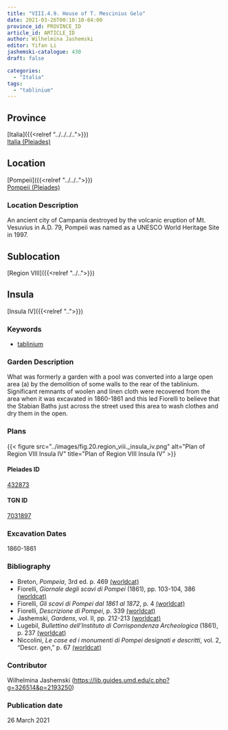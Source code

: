 ```yaml
---
title: "VIII.4.9. House of T. Mescinius Gelo"
date: 2021-03-26T00:10:10-04:00
province_id: PROVINCE_ID
article_id: ARTICLE_ID
author: Wilhelmina Jashemski
editor: Yifan Li
jashemski-catalogue: 430
draft: false

categories:
  - "Italia"
tags:
  - "tablinium"
---
```


## Province
[Italia]({{<relref "../../../..">}}) \
[Italia (Pleiades)](https://pleiades.stoa.org/places/1052)

## Location
[Pompeii]({{<relref "../../..">}}) \
[Pompeii (Pleiades)](https://pleiades.stoa.org/places/433032)

### Location Description
An ancient city of Campania destroyed by the volcanic eruption of Mt. Vesuvius in A.D. 79, Pompeii was named as a UNESCO World Heritage Site in 1997.

## Sublocation
[Region VIII]({{<relref "../..">}})

## Insula
[Insula IV]({{<relref "..">}})

### Keywords
 - [tablinium](http://vocab.getty.edu/page/aat/300004180)

### Garden Description
What was formerly a garden with a pool was converted into a large open area (a) by the demolition of some walls to the rear of the tablinium. Significant remnants of woolen and linen cloth were recovered from the area when it was excavated in 1860-1861 and this led Fiorelli to believe that the Stabian Baths just across the street used this area to wash clothes and dry them in the open.

### Plans
{{< figure src="../images/fig.20.region_viii._insula_iv.png" alt="Plan of Region VIII Insula IV" title="Plan of Region VIII Insula IV" >}}

#### Pleiades ID
[432873](https://pleiades.stoa.org/places/538911200)

#### TGN ID
[7031897](http://vocab.getty.edu/page/tgn/2053030)

###  Excavation Dates
1860-1861

### Bibliography
* Breton, *Pompeia*, 3rd ed. p. 469 [(worldcat)](http://www.worldcat.org/oclc/894211341)
* Fiorelli, *Giornale degli scavi di Pompei* (1861), pp. 103-104, 386 [(worldcat)](http://www.worldcat.org/oclc/962518899)
* Fiorelli, *Gli scavi di Pompei dal 1861 al 1872*, p. 4 [(worldcat)](http://www.worldcat.org/oclc/65043382)
* Fiorelli, *Descrizione di Pompei*, p. 339 [(worldcat)](http://www.worldcat.org/oclc/252039996)
* Jashemski, *Gardens*, vol. II, pp. 212-213 [(worldcat)](http://www.worldcat.org/oclc/1113367431)
* Lugebil, *Bullettino dell'Instituto di Corrispondenza Archeologica* (1861), p. 237 [(worldcat)](http://www.worldcat.org/oclc/823239162)
* Niccolini, *Le case ed i monumenti di Pompei designati e descritti*, vol. 2, “Descr. gen,” p. 67 [(worldcat)](http://www.worldcat.org/oclc/906755593)

### Contributor
Wilhelmina Jashemski (https://lib.guides.umd.edu/c.php?g=326514&p=2193250)

### Publication date
26 March 2021
